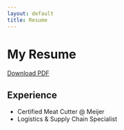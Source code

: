 ```yaml
---
layout: default
title: Resume
---
```


# My Resume

[Download PDF](assets/resume.pdf)

## Experience
- Certified Meat Cutter @ Meijer
- Logistics & Supply Chain Specialist